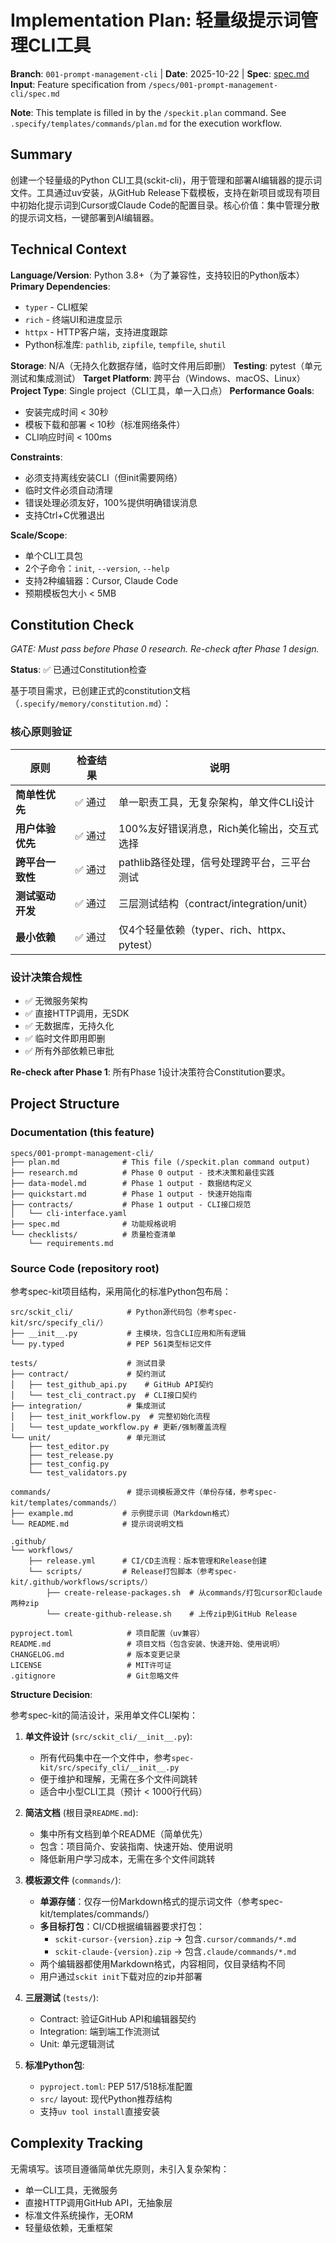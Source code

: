 # Implementation Plan: 轻量级提示词管理CLI工具

**Branch**: `001-prompt-management-cli` | **Date**: 2025-10-22 | **Spec**: [spec.md](./spec.md)
**Input**: Feature specification from `/specs/001-prompt-management-cli/spec.md`

**Note**: This template is filled in by the `/speckit.plan` command. See `.specify/templates/commands/plan.md` for the execution workflow.

## Summary

创建一个轻量级的Python CLI工具(sckit-cli)，用于管理和部署AI编辑器的提示词文件。工具通过uv安装，从GitHub Release下载模板，支持在新项目或现有项目中初始化提示词到Cursor或Claude Code的配置目录。核心价值：集中管理分散的提示词文档，一键部署到AI编辑器。

## Technical Context

**Language/Version**: Python 3.8+（为了兼容性，支持较旧的Python版本）
**Primary Dependencies**: 
- `typer` - CLI框架
- `rich` - 终端UI和进度显示
- `httpx` - HTTP客户端，支持进度跟踪
- Python标准库: `pathlib`, `zipfile`, `tempfile`, `shutil`

**Storage**: N/A（无持久化数据存储，临时文件用后即删）
**Testing**: pytest（单元测试和集成测试）
**Target Platform**: 跨平台（Windows、macOS、Linux）
**Project Type**: Single project（CLI工具，单一入口点）
**Performance Goals**: 
- 安装完成时间 < 30秒
- 模板下载和部署 < 10秒（标准网络条件）
- CLI响应时间 < 100ms

**Constraints**: 
- 必须支持离线安装CLI（但init需要网络）
- 临时文件必须自动清理
- 错误处理必须友好，100%提供明确错误消息
- 支持Ctrl+C优雅退出

**Scale/Scope**: 
- 单个CLI工具包
- 2个子命令：`init`, `--version`, `--help`
- 支持2种编辑器：Cursor, Claude Code
- 预期模板包大小 < 5MB

## Constitution Check

*GATE: Must pass before Phase 0 research. Re-check after Phase 1 design.*

**Status**: ✅ 已通过Constitution检查

基于项目需求，已创建正式的constitution文档（`.specify/memory/constitution.md`）：

### 核心原则验证

| 原则 | 检查结果 | 说明 |
|------|---------|------|
| **简单性优先** | ✅ 通过 | 单一职责工具，无复杂架构，单文件CLI设计 |
| **用户体验优先** | ✅ 通过 | 100%友好错误消息，Rich美化输出，交互式选择 |
| **跨平台一致性** | ✅ 通过 | pathlib路径处理，信号处理跨平台，三平台测试 |
| **测试驱动开发** | ✅ 通过 | 三层测试结构（contract/integration/unit） |
| **最小依赖** | ✅ 通过 | 仅4个轻量依赖（typer、rich、httpx、pytest） |

### 设计决策合规性

- ✅ 无微服务架构
- ✅ 直接HTTP调用，无SDK
- ✅ 无数据库，无持久化
- ✅ 临时文件即用即删
- ✅ 所有外部依赖已审批

**Re-check after Phase 1**: 所有Phase 1设计决策符合Constitution要求。

## Project Structure

### Documentation (this feature)

```text
specs/001-prompt-management-cli/
├── plan.md              # This file (/speckit.plan command output)
├── research.md          # Phase 0 output - 技术决策和最佳实践
├── data-model.md        # Phase 1 output - 数据结构定义
├── quickstart.md        # Phase 1 output - 快速开始指南
├── contracts/           # Phase 1 output - CLI接口规范
│   └── cli-interface.yaml
├── spec.md              # 功能规格说明
└── checklists/          # 质量检查清单
    └── requirements.md
```

### Source Code (repository root)

参考spec-kit项目结构，采用简化的标准Python包布局：

```text
src/sckit_cli/            # Python源代码包（参考spec-kit/src/specify_cli/）
├── __init__.py           # 主模块，包含CLI应用和所有逻辑
└── py.typed              # PEP 561类型标记文件

tests/                    # 测试目录
├── contract/             # 契约测试
│   ├── test_github_api.py    # GitHub API契约
│   └── test_cli_contract.py  # CLI接口契约
├── integration/          # 集成测试
│   ├── test_init_workflow.py  # 完整初始化流程
│   └── test_update_workflow.py # 更新/强制覆盖流程
└── unit/                 # 单元测试
    ├── test_editor.py
    ├── test_release.py
    ├── test_config.py
    └── test_validators.py

commands/                 # 提示词模板源文件（单份存储，参考spec-kit/templates/commands/）
├── example.md           # 示例提示词（Markdown格式）
└── README.md            # 提示词说明文档

.github/
└── workflows/
    ├── release.yml      # CI/CD主流程：版本管理和Release创建
    └── scripts/         # Release打包脚本（参考spec-kit/.github/workflows/scripts/）
        ├── create-release-packages.sh  # 从commands/打包cursor和claude两种zip
        └── create-github-release.sh    # 上传zip到GitHub Release

pyproject.toml            # 项目配置（uv兼容）
README.md                 # 项目文档（包含安装、快速开始、使用说明）
CHANGELOG.md              # 版本变更记录
LICENSE                   # MIT许可证
.gitignore                # Git忽略文件
```

**Structure Decision**: 

参考spec-kit的简洁设计，采用单文件CLI架构：

1. **单文件设计** (`src/sckit_cli/__init__.py`):
   - 所有代码集中在一个文件中，参考`spec-kit/src/specify_cli/__init__.py`
   - 便于维护和理解，无需在多个文件间跳转
   - 适合中小型CLI工具（预计 < 1000行代码）

2. **简洁文档** (根目录`README.md`):
   - 集中所有文档到单个README（简单优先）
   - 包含：项目简介、安装指南、快速开始、使用说明
   - 降低新用户学习成本，无需在多个文件间跳转

3. **模板源文件** (`commands/`):
   - **单源存储**：仅存一份Markdown格式的提示词文件（参考spec-kit/templates/commands/）
   - **多目标打包**：CI/CD根据编辑器要求打包：
     - `sckit-cursor-{version}.zip` → 包含`.cursor/commands/*.md`
     - `sckit-claude-{version}.zip` → 包含`.claude/commands/*.md`
   - 两个编辑器都使用Markdown格式，内容相同，仅目录结构不同
   - 用户通过`sckit init`下载对应的zip并部署

4. **三层测试** (`tests/`):
   - Contract: 验证GitHub API和编辑器契约
   - Integration: 端到端工作流测试
   - Unit: 单元逻辑测试

5. **标准Python包**:
   - `pyproject.toml`: PEP 517/518标准配置
   - `src/` layout: 现代Python推荐结构
   - 支持`uv tool install`直接安装

## Complexity Tracking

无需填写。该项目遵循简单优先原则，未引入复杂架构：
- 单一CLI工具，无微服务
- 直接HTTP调用GitHub API，无抽象层
- 标准文件系统操作，无ORM
- 轻量级依赖，无重框架
